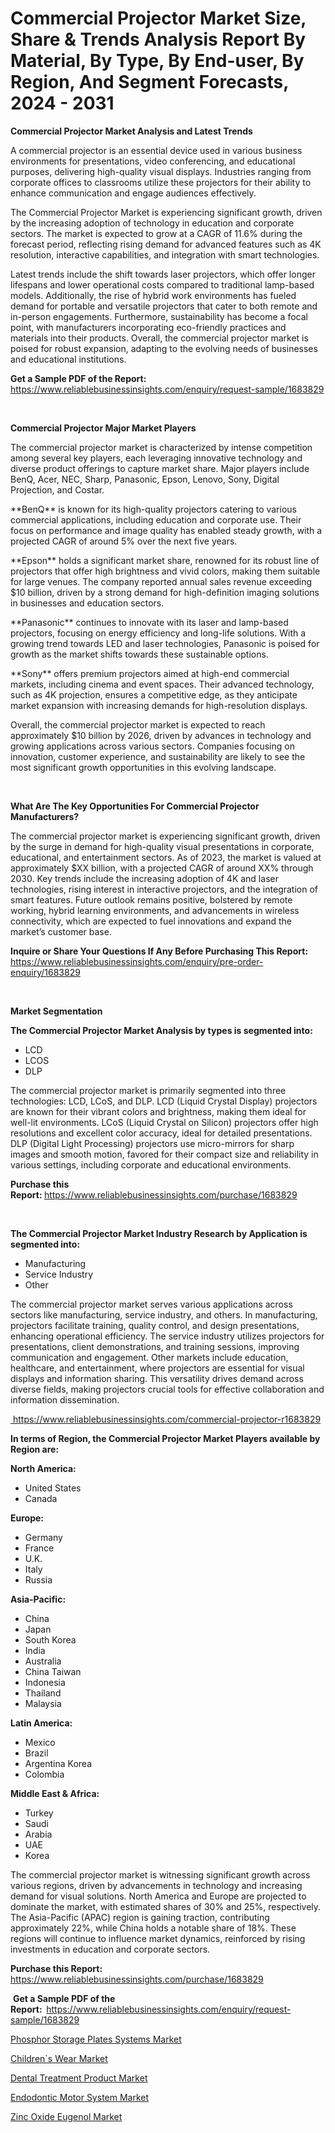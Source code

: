 <p><h1>Commercial Projector Market Size, Share & Trends Analysis Report By Material, By Type, By End-user, By Region, And Segment Forecasts, 2024 - 2031</h1></p><p><strong>Commercial Projector Market Analysis and Latest Trends</strong></p>
<p><p>A commercial projector is an essential device used in various business environments for presentations, video conferencing, and educational purposes, delivering high-quality visual displays. Industries ranging from corporate offices to classrooms utilize these projectors for their ability to enhance communication and engage audiences effectively. </p><p>The Commercial Projector Market is experiencing significant growth, driven by the increasing adoption of technology in education and corporate sectors. The market is expected to grow at a CAGR of 11.6% during the forecast period, reflecting rising demand for advanced features such as 4K resolution, interactive capabilities, and integration with smart technologies. </p><p>Latest trends include the shift towards laser projectors, which offer longer lifespans and lower operational costs compared to traditional lamp-based models. Additionally, the rise of hybrid work environments has fueled demand for portable and versatile projectors that cater to both remote and in-person engagements. Furthermore, sustainability has become a focal point, with manufacturers incorporating eco-friendly practices and materials into their products. Overall, the commercial projector market is poised for robust expansion, adapting to the evolving needs of businesses and educational institutions.</p></p>
<p><strong>Get a Sample PDF of the Report:&nbsp;</strong> <a href="https://www.reliablebusinessinsights.com/enquiry/request-sample/1683829?utm_campaign=1571&utm_medium=2&utm_source=Github&utm_content=ia&utm_term=15102024&utm_id=commercial-projector">https://www.reliablebusinessinsights.com/enquiry/request-sample/1683829</a></p>
<p>&nbsp;</p>
<p><strong>Commercial Projector Major Market Players</strong></p>
<p><p>The commercial projector market is characterized by intense competition among several key players, each leveraging innovative technology and diverse product offerings to capture market share. Major players include BenQ, Acer, NEC, Sharp, Panasonic, Epson, Lenovo, Sony, Digital Projection, and Costar.</p><p>**BenQ** is known for its high-quality projectors catering to various commercial applications, including education and corporate use. Their focus on performance and image quality has enabled steady growth, with a projected CAGR of around 5% over the next five years.</p><p>**Epson** holds a significant market share, renowned for its robust line of projectors that offer high brightness and vivid colors, making them suitable for large venues. The company reported annual sales revenue exceeding $10 billion, driven by a strong demand for high-definition imaging solutions in businesses and education sectors.</p><p>**Panasonic** continues to innovate with its laser and lamp-based projectors, focusing on energy efficiency and long-life solutions. With a growing trend towards LED and laser technologies, Panasonic is poised for growth as the market shifts towards these sustainable options.</p><p>**Sony** offers premium projectors aimed at high-end commercial markets, including cinema and event spaces. Their advanced technology, such as 4K projection, ensures a competitive edge, as they anticipate market expansion with increasing demands for high-resolution displays.</p><p>Overall, the commercial projector market is expected to reach approximately $10 billion by 2026, driven by advances in technology and growing applications across various sectors. Companies focusing on innovation, customer experience, and sustainability are likely to see the most significant growth opportunities in this evolving landscape.</p></p>
<p>&nbsp;</p>
<p><strong>What Are The Key Opportunities For Commercial Projector Manufacturers?</strong></p>
<p><p>The commercial projector market is experiencing significant growth, driven by the surge in demand for high-quality visual presentations in corporate, educational, and entertainment sectors. As of 2023, the market is valued at approximately $XX billion, with a projected CAGR of around XX% through 2030. Key trends include the increasing adoption of 4K and laser technologies, rising interest in interactive projectors, and the integration of smart features. Future outlook remains positive, bolstered by remote working, hybrid learning environments, and advancements in wireless connectivity, which are expected to fuel innovations and expand the market’s customer base.</p></p>
<p><strong>Inquire or Share Your Questions If Any Before Purchasing This Report:</strong> <a href="https://www.reliablebusinessinsights.com/enquiry/pre-order-enquiry/1683829?utm_campaign=1571&utm_medium=2&utm_source=Github&utm_content=ia&utm_term=15102024&utm_id=commercial-projector">https://www.reliablebusinessinsights.com/enquiry/pre-order-enquiry/1683829</a></p>
<p>&nbsp;</p>
<p><strong>Market Segmentation</strong></p>
<p><strong>The Commercial Projector Market Analysis by types is segmented into:</strong></p>
<p><ul><li>LCD</li><li>LCOS</li><li>DLP</li></ul></p>
<p><p>The commercial projector market is primarily segmented into three technologies: LCD, LCoS, and DLP. LCD (Liquid Crystal Display) projectors are known for their vibrant colors and brightness, making them ideal for well-lit environments. LCoS (Liquid Crystal on Silicon) projectors offer high resolutions and excellent color accuracy, ideal for detailed presentations. DLP (Digital Light Processing) projectors use micro-mirrors for sharp images and smooth motion, favored for their compact size and reliability in various settings, including corporate and educational environments.</p></p>
<p><strong>Purchase this Report:&nbsp;</strong><a href="https://www.reliablebusinessinsights.com/purchase/1683829?utm_campaign=1571&utm_medium=2&utm_source=Github&utm_content=ia&utm_term=15102024&utm_id=commercial-projector">https://www.reliablebusinessinsights.com/purchase/1683829</a></p>
<p>&nbsp;</p>
<p><strong>The Commercial Projector Market Industry Research by Application is segmented into:</strong></p>
<p><ul><li>Manufacturing</li><li>Service Industry</li><li>Other</li></ul></p>
<p><p>The commercial projector market serves various applications across sectors like manufacturing, service industry, and others. In manufacturing, projectors facilitate training, quality control, and design presentations, enhancing operational efficiency. The service industry utilizes projectors for presentations, client demonstrations, and training sessions, improving communication and engagement. Other markets include education, healthcare, and entertainment, where projectors are essential for visual displays and information sharing. This versatility drives demand across diverse fields, making projectors crucial tools for effective collaboration and information dissemination.</p></p>
<p><a href="https://www.reliablebusinessinsights.com/commercial-projector-r1683829?utm_campaign=1571&utm_medium=2&utm_source=Github&utm_content=ia&utm_term=15102024&utm_id=commercial-projector">&nbsp;https://www.reliablebusinessinsights.com/commercial-projector-r1683829</a></p>
<p><strong>In terms of Region, the Commercial Projector Market Players available by Region are:</strong></p>
<p>
    <p> <strong> North America: </strong>
        <ul>
            <li>United States</li>
            <li>Canada</li>
        </ul>
        </p> 
    <p> <strong> Europe: </strong>
        <ul>
            <li>Germany</li>
            <li>France</li>
            <li>U.K.</li>
            <li>Italy</li>
            <li>Russia</li>
        </ul>
        </p> 
    <p> <strong> Asia-Pacific: </strong>
        <ul>
            <li>China</li>
            <li>Japan</li>
            <li>South Korea</li>
            <li>India</li>
            <li>Australia</li>
            <li>China Taiwan</li>
            <li>Indonesia</li>
            <li>Thailand</li>
            <li>Malaysia</li>
        </ul>
        </p> 
    <p> <strong> Latin America: </strong>
        <ul>
            <li>Mexico</li>
            <li>Brazil</li>
            <li>Argentina Korea</li>
            <li>Colombia</li>
        </ul>
        </p> 
    <p> <strong> Middle East & Africa: </strong>
        <ul>
            <li>Turkey</li>
            <li>Saudi</li>
            <li>Arabia</li>
            <li>UAE</li>
            <li>Korea</li>
        </ul>
    </p>
    </p>
<p><p>The commercial projector market is witnessing significant growth across various regions, driven by advancements in technology and increasing demand for visual solutions. North America and Europe are projected to dominate the market, with estimated shares of 30% and 25%, respectively. The Asia-Pacific (APAC) region is gaining traction, contributing approximately 22%, while China holds a notable share of 18%. These regions will continue to influence market dynamics, reinforced by rising investments in education and corporate sectors.</p></p>
<p><strong>Purchase this Report: </strong><a href="https://www.reliablebusinessinsights.com/purchase/1683829?utm_campaign=1571&utm_medium=2&utm_source=Github&utm_content=ia&utm_term=15102024&utm_id=commercial-projector">https://www.reliablebusinessinsights.com/purchase/1683829</a></p>
<p>&nbsp;<strong>Get a Sample PDF of the Report:&nbsp;&nbsp;</strong><a href="https://www.reliablebusinessinsights.com/enquiry/request-sample/1683829?utm_campaign=1571&utm_medium=2&utm_source=Github&utm_content=ia&utm_term=15102024&utm_id=commercial-projector">https://www.reliablebusinessinsights.com/enquiry/request-sample/1683829</a></p>
<p><strong></strong></p>
<p><p><a href="https://www.linkedin.com/pulse/phosphor-storage-plates-systems-industry-insights-report-analyzing-qcvnf?trk=public_post_embed_feed-article-content&utm_campaign=1571&utm_medium=2&utm_source=Github&utm_content=ia&utm_term=15102024&utm_id=commercial-projector">Phosphor Storage Plates Systems Market</a></p><p><a href="https://github.com/marloy8/Market-Research-Report-List-6/blob/main/childrens-wear-market.md?utm_campaign=1571&utm_medium=2&utm_source=Github&utm_content=ia&utm_term=15102024&utm_id=commercial-projector">Children`s Wear Market</a></p><p><a href="https://www.linkedin.com/pulse/dental-treatment-product-market-size-growth-industry-analysis-wrm7f?trk=public_post_embed_feed-article-content&utm_campaign=1571&utm_medium=2&utm_source=Github&utm_content=ia&utm_term=15102024&utm_id=commercial-projector">Dental Treatment Product Market</a></p><p><a href="https://www.linkedin.com/pulse/endodontic-motor-system-market-forecast-global-trends-analysis-g6cwf?utm_campaign=1571&utm_medium=2&utm_source=Github&utm_content=ia&utm_term=15102024&utm_id=commercial-projector">Endodontic Motor System Market</a></p><p><a href="https://www.linkedin.com/pulse/global-zinc-oxide-eugenol-market-forecast-2024-2031-trends-a2r3f?trk=public_post_embed_feed-article-content&utm_campaign=1571&utm_medium=2&utm_source=Github&utm_content=ia&utm_term=15102024&utm_id=commercial-projector">Zinc Oxide Eugenol Market</a></p></p>